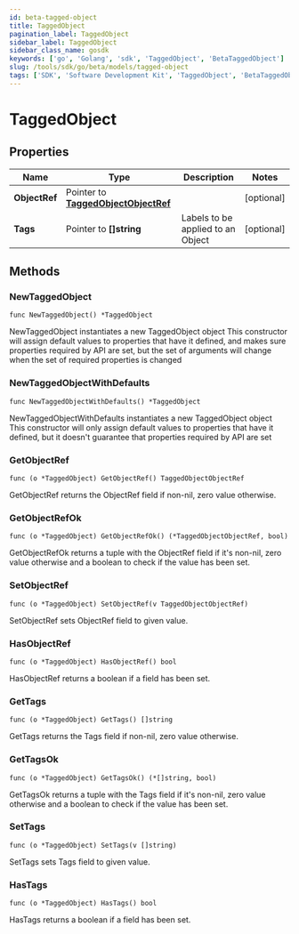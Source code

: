 ```yaml
---
id: beta-tagged-object
title: TaggedObject
pagination_label: TaggedObject
sidebar_label: TaggedObject
sidebar_class_name: gosdk
keywords: ['go', 'Golang', 'sdk', 'TaggedObject', 'BetaTaggedObject']
slug: /tools/sdk/go/beta/models/tagged-object
tags: ['SDK', 'Software Development Kit', 'TaggedObject', 'BetaTaggedObject']
---
```


# TaggedObject

## Properties

| Name | Type | Description | Notes |
| --- | --- | --- | --- |
| **ObjectRef** | Pointer to [**TaggedObjectObjectRef**](tagged-object-object-ref) |  | [optional] |
| **Tags** | Pointer to **[]string** | Labels to be applied to an Object | [optional] |

## Methods

### NewTaggedObject

`func NewTaggedObject() *TaggedObject`

NewTaggedObject instantiates a new TaggedObject object This constructor will assign default values to properties that have it defined, and makes sure properties required by API are set, but the set of arguments will change when the set of required properties is changed

### NewTaggedObjectWithDefaults

`func NewTaggedObjectWithDefaults() *TaggedObject`

NewTaggedObjectWithDefaults instantiates a new TaggedObject object This constructor will only assign default values to properties that have it defined, but it doesn't guarantee that properties required by API are set

### GetObjectRef

`func (o *TaggedObject) GetObjectRef() TaggedObjectObjectRef`

GetObjectRef returns the ObjectRef field if non-nil, zero value otherwise.

### GetObjectRefOk

`func (o *TaggedObject) GetObjectRefOk() (*TaggedObjectObjectRef, bool)`

GetObjectRefOk returns a tuple with the ObjectRef field if it's non-nil, zero value otherwise and a boolean to check if the value has been set.

### SetObjectRef

`func (o *TaggedObject) SetObjectRef(v TaggedObjectObjectRef)`

SetObjectRef sets ObjectRef field to given value.

### HasObjectRef

`func (o *TaggedObject) HasObjectRef() bool`

HasObjectRef returns a boolean if a field has been set.

### GetTags

`func (o *TaggedObject) GetTags() []string`

GetTags returns the Tags field if non-nil, zero value otherwise.

### GetTagsOk

`func (o *TaggedObject) GetTagsOk() (*[]string, bool)`

GetTagsOk returns a tuple with the Tags field if it's non-nil, zero value otherwise and a boolean to check if the value has been set.

### SetTags

`func (o *TaggedObject) SetTags(v []string)`

SetTags sets Tags field to given value.

### HasTags

`func (o *TaggedObject) HasTags() bool`

HasTags returns a boolean if a field has been set.
